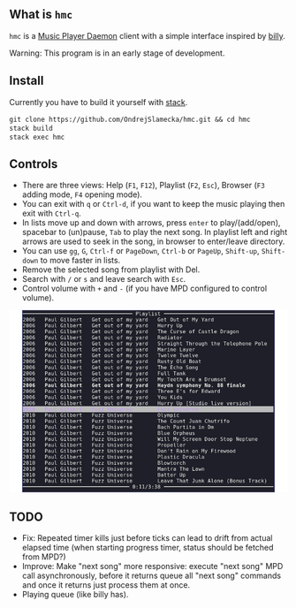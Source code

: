 What is `hmc`
-------------

`hmc` is a
[Music Player Daemon](https://www.musicpd.org/)
client with a simple interface inspired by
[billy](http://www.sheepfriends.com/index-page=billy.html).

Warning: This program is in an early stage of development.

Install
-------

Currently you have to build it yourself with [stack](https://docs.haskellstack.org/en/stable/README/).

    git clone https://github.com/OndrejSlamecka/hmc.git && cd hmc
    stack build
    stack exec hmc

Controls
--------

* There are three views: Help (`F1`, `F12`), Playlist (`F2`, `Esc`), Browser (`F3`
  adding mode, `F4` opening mode).
* You can exit with `q` or `Ctrl-d`, if you want to keep the music
  playing then exit with `Ctrl-q`.
* In lists move up and down with arrows, press `enter` to play/(add/open),
  spacebar to (un)pause, `Tab` to play the next song. In playlist left
  and right arrows are used to seek in the song, in browser to
  enter/leave directory.
* You can use `gg`, `G`, `Ctrl-f` or `PageDown`, `Ctrl-b` or `PageUp`, `Shift-up`,
  `Shift-down` to move faster in lists.
* Remove the selected song from playlist with Del.
* Search with `/` or `s` and leave search with `Esc`.
* Control volume with `+` and `-` (if you have MPD configured to control volume).


![Playlist view](screenshot.jpg)


TODO
----

* Fix: Repeated timer kills just before ticks can lead to drift from actual elapsed time (when starting progress timer, status should be fetched from MPD?)
* Improve: Make "next song" more responsive: execute "next song" MPD call asynchronously, before it returns queue all "next song" commands and once it returns just process them at once.
* Playing queue (like billy has).
